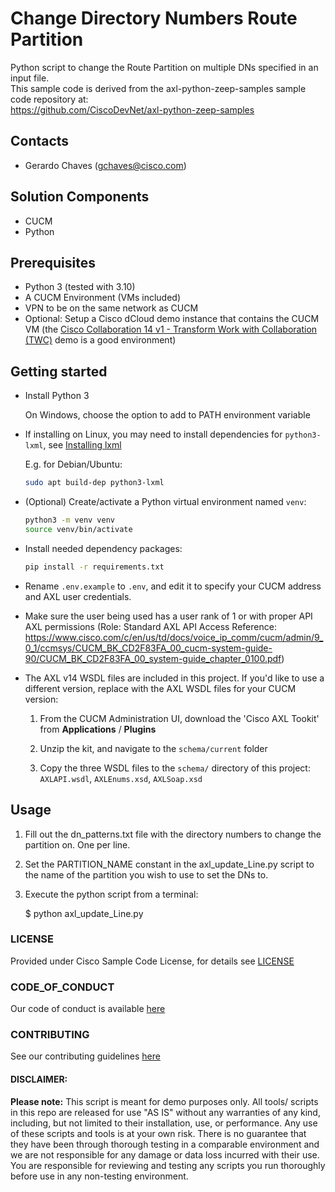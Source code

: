 # Change Directory Numbers Route Partition

Python script to change the Route Partition on multiple DNs specified in an input file.  
This sample code is derived from the axl-python-zeep-samples sample code repository at:  
https://github.com/CiscoDevNet/axl-python-zeep-samples

## Contacts

- Gerardo Chaves (gchaves@cisco.com)

## Solution Components

- CUCM
- Python

## Prerequisites

- Python 3 (tested with 3.10)
- A CUCM Environment (VMs included)
- VPN to be on the same network as CUCM
- Optional: Setup a Cisco dCloud demo instance that contains the CUCM VM (the [Cisco Collaboration 14 v1 - Transform Work with Collaboration (TWC)](https://dcloud2-rtp.cisco.com/content/demo/878809) demo is a good environment)

## Getting started

- Install Python 3

  On Windows, choose the option to add to PATH environment variable

- If installing on Linux, you may need to install dependencies for `python3-lxml`, see [Installing lxml](https://lxml.de/3.3/installation.html)

  E.g. for Debian/Ubuntu:

  ```bash
  sudo apt build-dep python3-lxml
  ```

- (Optional) Create/activate a Python virtual environment named `venv`:

  ```bash
  python3 -m venv venv
  source venv/bin/activate
  ```

- Install needed dependency packages:

  ```bash
  pip install -r requirements.txt
  ```

- Rename `.env.example` to `.env`, and edit it to specify your CUCM address and AXL user credentials.

- Make sure the user being used has a user rank of 1 or with proper API AXL permissions (Role: Standard AXL API Access Reference: https://www.cisco.com/c/en/us/td/docs/voice_ip_comm/cucm/admin/9_0_1/ccmsys/CUCM_BK_CD2F83FA_00_cucm-system-guide-90/CUCM_BK_CD2F83FA_00_system-guide_chapter_0100.pdf)

- The AXL v14 WSDL files are included in this project. If you'd like to use a different version, replace with the AXL WSDL files for your CUCM version:

  1. From the CUCM Administration UI, download the 'Cisco AXL Tookit' from **Applications** / **Plugins**

  2. Unzip the kit, and navigate to the `schema/current` folder

  3. Copy the three WSDL files to the `schema/` directory of this project: `AXLAPI.wsdl`, `AXLEnums.xsd`, `AXLSoap.xsd`

## Usage

1. Fill out the dn_patterns.txt file with the directory numbers to change the partition on. One per line.

2. Set the PARTITION_NAME constant in the axl_update_Line.py script to the name of the partition you wish to use to set the DNs to.

3. Execute the python script from a terminal:

   $ python axl_update_Line.py

### LICENSE

Provided under Cisco Sample Code License, for details see [LICENSE](LICENSE.md)

### CODE_OF_CONDUCT

Our code of conduct is available [here](CODE_OF_CONDUCT.md)

### CONTRIBUTING

See our contributing guidelines [here](CONTRIBUTING.md)

#### DISCLAIMER:

<b>Please note:</b> This script is meant for demo purposes only. All tools/ scripts in this repo are released for use "AS IS" without any warranties of any kind, including, but not limited to their installation, use, or performance. Any use of these scripts and tools is at your own risk. There is no guarantee that they have been through thorough testing in a comparable environment and we are not responsible for any damage or data loss incurred with their use.
You are responsible for reviewing and testing any scripts you run thoroughly before use in any non-testing environment.
